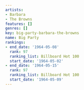 ```yaml
---
artists:
- Barbara
- The Browns
features: []
genres: []
key: big-party-barbara-the-browns
name: Big Party
rankings:
- end_date: '1964-05-08'
  rank: 97
  ranking_list: Billboard Hot 100
  start_date: '1964-05-02'
- end_date: '1964-05-15'
  rank: 97
  ranking_list: Billboard Hot 100
  start_date: '1964-05-09'
---
```


